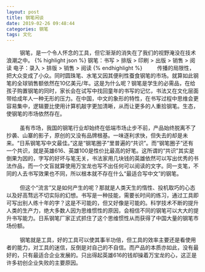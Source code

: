 ```yaml
---
layout: post
title: 钢笔闲谈
date: 2019-02-26 09:48:44
categories: 钢笔
tags: 文化
---
```


&emsp;&emsp;&ensp;钢笔，是一个令人怀念的工具，但它渐渐的消失在了我们的视野淹没在技术浪潮之中。
{% highlight json %}
钢笔：书写 > 排版 > 印刷 > 出版 > 销售 > 阅读
电子：录入 > 排版 > 销售 > 阅读
{% endhighlight %}
&emsp;&emsp;&ensp;传播的局限性，把大众变成了小众。同时圆珠笔、水笔又因其便利性蚕食钢笔的市场。就算如此钢笔的全球销售额依然在10亿美元/年。这是为什么呢？钢笔是学生的必需品，在给孩子购置钢笔的同时，家长会在试写中找回童年的书写的记忆，书法又在文化层面带给成年人一种无形的压力。在中国，中文的象形的特性，在书写过程中思维会更容易集中，逻辑要比使用计算机敲字更加清晰，从而让更多的人重拾钢笔。生态，使钢笔的市场依然存在。
<br>  
&emsp;&emsp;&ensp;虽有市场，我国的钢笔行业却始终在低端市场止步不前，产品始终脱离不了抄袭、山寨的影子，原创的又没有品牌根基。一味逐利求快，但失去的却是未来。“日系钢笔写中文最佳。”这是“钢笔圈子”里普遍的“共识”。而“钢笔圈子”还有一个共识，就是英雄616、英雄100是性价比最高的好笔。这所谓的“共识”其实是倒果为因的，字写的好坏与笔无关，书法家用几块钱的英雄依然可以写出优秀的书法作品，而一个文盲就算使用万宝龙也写不出任何可以阅读的文字。同一支笔，不同的人去书写效果也不同，所以根本就不存在什么“最适合写中文”的钢笔。
<br>  
&emsp;&emsp;&ensp;但这个“流言”又是如何产生的呢？那就是人类天生的惰性、投机取巧的心态以及好高骛远不切实际的幻想。书写是一种技能，需要长时间的练习，通过工具即可写出别人练十年的字？这是不可能的，但又好像是可能的。科学技术不断的提升人类的生产力，绝大多数人因为思维惯性的原因，会相信不同的钢笔可以大大的提升书写能力。日系钢笔厂家正式抓住了这个思维惯性从而获得了中国大量的钢笔市场份额。
<br>  
&emsp;&emsp;&ensp;钢笔就是工具，好的工具可以使其事半功倍，但工具的效率主要还是看使用者的能力，对工具的迷信，反倒是对自己的不自信。而产品的本质亦如此，没有最好的，只有最适合企业发展的。只出得起英雄616的钱却操着万宝龙的心，这正是许多初创企业失败的主要原因。
